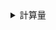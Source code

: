 <details><summary>計算量</summary>

# 1秒で解けるfor文のループ数
1 秒間で処理できる for 文ループの回数は、<br>
 `10^8 = 100,000,000` <br>
回程度

## 工夫してループの入れ子構造を減らそう
```math
a + b + c = X, \\
a \times d1 + b \times d2 + c \times d3 = Y
```
が成り立っているとき、
```c++
for(a:N) 
    for(b:N) 
        for(c:N) {
            if(total == X && combination == Y)
        }
```
としがちだが、実は以下のように2重ループで済む。
```math
a = a', b = b' のとき
c = X - a' - b'\\
```
と一意に定まるので
```c++
for(a:N)
    for(b:N-a)
        c = N - a - b;
        if(total == X && combination == Y)
```
のように書ける

</details>